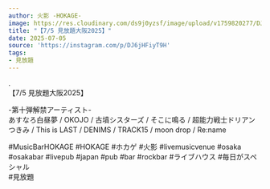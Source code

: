 ```yaml
---
author: 火影 -HOKAGE-
image: https://res.cloudinary.com/ds9j0yzsf/image/upload/v1759820277/DJ6jHFiyT9H.jpg
title: "【7/5 見放題大阪2025】"
date: 2025-07-05
source: 'https://instagram.com/p/DJ6jHFiyT9H'
tags:
- 見放題
---
```

.<br>
【7/5 見放題大阪2025】

-第十弾解禁アーティスト-<br>
あすなろ白昼夢 / OKOJO / 古墳シスターズ / そこに鳴る / 超能力戦士ドリアン<br>
つきみ / This is LAST / DENIMS / TRACK15 / moon drop / Re:name

#MusicBarHOKAGE #HOKAGE #ホカゲ #火影 #livemusicvenue #osaka #osakabar #livepub #japan #pub #bar #rockbar #ライブハウス #毎日がスペシャル<br>
#見放題